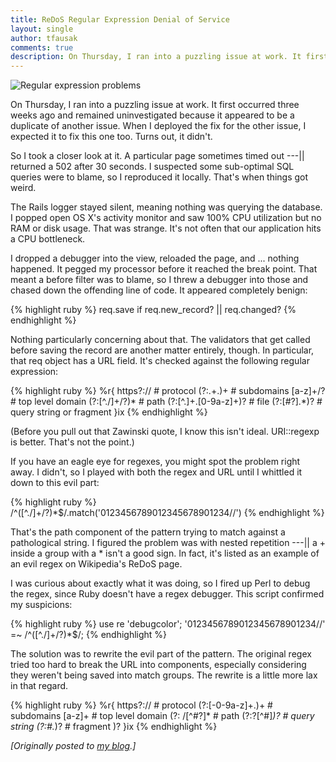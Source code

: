 ```yaml
---
title: ReDoS Regular Expression Denial of Service
layout: single
author: tfausak
comments: true
description: On Thursday, I ran into a puzzling issue at work. It first occurred three weeks ago and remained uninvestigated because it appeared to be a duplicate of another issue. When I deployed the fix for the other issue, I expected it to fix this one too. Turns out, it didn't.
---
```


![Regular expression problems](http://imgs.xkcd.com/comics/perl_problems.png)

On Thursday, I ran into a puzzling issue at work. It first occurred three weeks ago and remained uninvestigated because it appeared to be a duplicate of another issue. When I deployed the fix for the other issue, I expected it to fix this one too. Turns out, it didn't.

So I took a closer look at it. A particular page sometimes timed out ---|| returned a 502 after 30 seconds. I suspected some sub-optimal SQL queries were to blame, so I reproduced it locally. That's when things got weird.

The Rails logger stayed silent, meaning nothing was querying the database. I popped open OS X's activity monitor and saw 100% CPU utilization but no RAM or disk usage. That was strange. It's not often that our application hits a CPU bottleneck.

I dropped a debugger into the view, reloaded the page, and ... nothing happened. It pegged my processor before it reached the break point. That meant a before filter was to blame, so I threw a debugger into those and chased down the offending line of code. It appeared completely benign:

{% highlight ruby %}
  req.save if req.new_record? || req.changed?
{% endhighlight %}

Nothing particularly concerning about that. The validators that get called before saving the record are another matter entirely, though. In particular, that req object has a URL field. It's checked against the following regular expression:

{% highlight ruby %}
  %r{ https?:// # protocol (?:.+.)+ # subdomains [a-z]+/? # top level domain (?:[^./]+/?)* # path (?:[^.]+.[0-9a-z]+)? # file (?:[#?].*)? # query string or fragment }ix
{% endhighlight %}

(Before you pull out that Zawinski quote, I know this isn't ideal. URI::regexp is better. That's not the point.)

If you have an eagle eye for regexes, you might spot the problem right away. I didn't, so I played with both the regex and URL until I whittled it down to this evil part:

{% highlight ruby %}
  /^([^.\/]+\/?)*$/.match('0123456789012345678901234//')
{% endhighlight %}

That's the path component of the pattern trying to match against a pathological string. I figured the problem was with nested repetition ---|| a + inside a group with a * isn't a good sign. In fact, it's listed as an example of an evil regex on Wikipedia's ReDoS page.

I was curious about exactly what it was doing, so I fired up Perl to debug the regex, since Ruby doesn't have a regex debugger. This script confirmed my suspicions:

{% highlight ruby %}
  use re 'debugcolor'; '0123456789012345678901234//' =~ /^([^.\/]+\/?)*$/;
{% endhighlight %}

The solution was to rewrite the evil part of the pattern. The original regex tried too hard to break the URL into components, especially considering they weren't being saved into match groups. The rewrite is a little more lax in that regard.

{% highlight ruby %}
  %r{ https?:// # protocol (?:[-0-9a-z]+.)+ # subdomains [a-z]+ # top level domain (?: /[^#?]* # path (?:\?[^#]*)? # query string (?:#.*)? # fragment )? }ix
{% endhighlight %}

_[Originally posted to [my blog](http://taylor.fausak.me/2013/02/10/redos-regular-expression-denial-of-service/).]_
